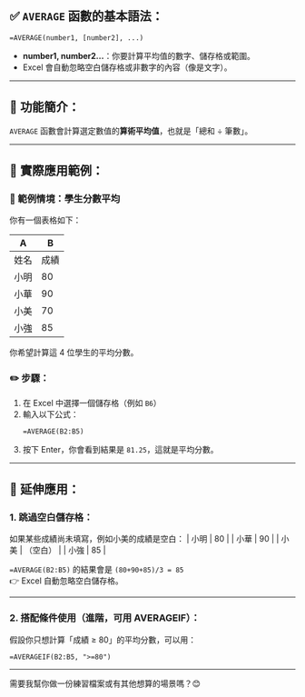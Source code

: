 ## ✅ `AVERAGE` 函數的基本語法：

```excel
=AVERAGE(number1, [number2], ...)
```

- **number1, number2...**：你要計算平均值的數字、儲存格或範圍。
- Excel 會自動忽略空白儲存格或非數字的內容（像是文字）。

---

## 🧠 功能簡介：

`AVERAGE` 函數會計算選定數值的**算術平均值**，也就是「總和 ÷ 筆數」。

---

## 📘 實際應用範例：

### 🧾 範例情境：學生分數平均

你有一個表格如下：

| A     | B         |
|-------|-----------|
| 姓名  | 成績       |
| 小明  | 80        |
| 小華  | 90        |
| 小美  | 70        |
| 小強  | 85        |

你希望計算這 4 位學生的平均分數。

### ✏️ 步驟：

1. 在 Excel 中選擇一個儲存格（例如 `B6`）
2. 輸入以下公式：
   ```excel
   =AVERAGE(B2:B5)
   ```
3. 按下 Enter，你會看到結果是 `81.25`，這就是平均分數。

---

## 🔁 延伸應用：

### 1. **跳過空白儲存格：**
如果某些成績尚未填寫，例如小美的成績是空白：
| 小明 | 80 |
| 小華 | 90 |
| 小美 | （空白） |
| 小強 | 85 |

`=AVERAGE(B2:B5)` 的結果會是 `(80+90+85)/3 = 85`  
👉 Excel 自動忽略空白儲存格。

---

### 2. **搭配條件使用（進階，可用 AVERAGEIF）：**
假設你只想計算「成績 ≥ 80」的平均分數，可以用：

```excel
=AVERAGEIF(B2:B5, ">=80")
```

---

需要我幫你做一份練習檔案或有其他想算的場景嗎？😊